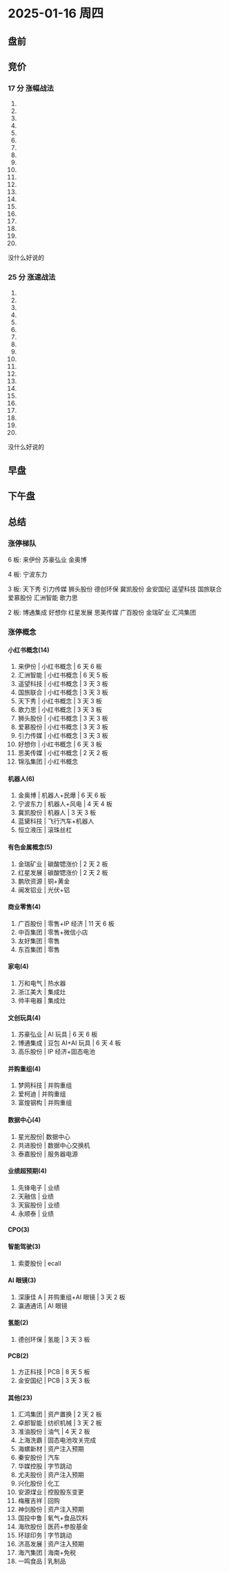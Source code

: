 # 2025-01-16 周四

## 盘前

## 竞价

### 17 分 涨幅战法

1.
2.
3.
4.
5.
6.
7.
8.
9.
10.
11.
12.
13.
14.
15.
16.
17.
18.
19.
20.

没什么好说的

### 25 分 涨速战法

1.
2.
3.
4.
5.
6.
7.
8.
9.
10.
11.
12.
13.
14.
15.
16.
17.
18.
19.
20.

没什么好说的

## 早盘

## 下午盘

## 总结

### 涨停梯队

6 板: 来伊份 苏豪弘业 金奥博

4 板: 宁波东力

3 板: 天下秀 引力传媒 狮头股份 德创环保 冀凯股份 金安国纪 遥望科技 国旅联合 爱慕股份 汇洲智能 歌力思

2 板: 博通集成 好想你 红星发展 思美传媒 广百股份 金瑞矿业 汇鸿集团

### 涨停概念

#### 小红书概念(14)

1. 来伊份 | 小红书概念 | 6 天 6 板
2. 汇洲智能 | 小红书概念 | 6 天 5 板
3. 遥望科技 | 小红书概念 | 3 天 3 板
4. 国旅联合 | 小红书概念 | 3 天 3 板
5. 天下秀 | 小红书概念 | 3 天 3 板
6. 歌力思 | 小红书概念 | 3 天 3 板
7. 狮头股份 | 小红书概念 | 3 天 3 板
8. 爱慕股份 | 小红书概念 | 3 天 3 板
9. 引力传媒 | 小红书概念 | 3 天 3 板
10. 好想你 | 小红书概念 | 6 天 3 板
11. 思美传媒 | 小红书概念 | 2 天 2 板
12. 锦泓集团 | 小红书概念

#### 机器人(6)

1. 金奥博 | 机器人+民爆 | 6 天 6 板
2. 宁波东力 | 机器人+风电 | 4 天 4 板
3. 冀凯股份 | 机器人 | 3 天 3 板
4. 蓝黛科技 | 飞行汽车+机器人
5. 恒立液压 | 滚珠丝杠

#### 有色金属概念(5)

1. 金瑞矿业 | 碳酸锶涨价 | 2 天 2 板
2. 红星发展 | 碳酸锶涨价 | 2 天 2 板
3. 鹏欣资源 | 铜+黄金
4. 闽发铝业 | 光伏+铝

#### 商业零售(4)

1. 广百股份 | 零售+IP 经济 | 11 天 6 板
2. 中百集团 | 零售+微信小店
3. 友好集团 | 零售
4. 东百集团 | 零售

#### 家电(4)

1. 万和电气 | 热水器
2. 浙江美大 | 集成灶
3. 帅丰电器 | 集成灶

#### 文创玩具(4)

1. 苏豪弘业 | AI 玩具 | 6 天 6 板
2. 博通集成 | 豆包 AI+AI 玩具 | 6 天 4 板
3. 高乐股份 | IP 经济+固态电池

#### 并购重组(4)

1. 梦网科技 | 并购重组
2. 爱柯迪 | 并购重组
3. 富煌钢构 | 并购重组

#### 数据中心(4)

1. 星光股份| 数据中心
2. 共进股份 | 数据中心交换机
3. 泰嘉股份 | 服务器电源

#### 业绩超预期(4)

1. 先锋电子 | 业绩
2. 天融信 | 业绩
3. 天宸股份 | 业绩
4. 永顺泰 | 业绩

#### CPO(3)

#### 智能驾驶(3)

1. 索菱股份 | ecall

#### AI 眼镜(3)

1. 深康佳 A | 并购重组+AI 眼镜 | 3 天 2 板
2. 瀛通通讯 | AI 眼镜

#### 氢能(2)

1. 德创环保 | 氢能 | 3 天 3 板

#### PCB(2)

1. 方正科技 | PCB | 8 天 5 板
2. 金安国纪 | PCB | 3 天 3 板

#### 其他(23)

1. 汇鸿集团 | 资产置换 | 2 天 2 板
2. 卓郎智能 | 纺织机械 | 3 天 2 板
3. 准油股份 | 油气 | 4 天 2 板
4. 上海洗霸 | 固态电池攻关完成
5. 海螺新材 | 资产注入预期
6. 秦安股份 | 汽车
7. 华媒控股 | 字节跳动
8. 尤夫股份 | 资产注入预期
9. 兴化股份 | 化工
10. 安源煤业 | 控股股东变更
11. 梅雁吉祥 | 回购
12. 神剑股份 | 资产注入预期
13. 国投中鲁 | 氧气+食品饮料
14. 海欣股份 | 医药+参股基金
15. 环球印务 | 字节跳动
16. 济高发展 | 资产注入预期
17. 海汽集团 | 海南+免税
18. 一鸣食品 | 乳制品
